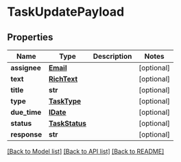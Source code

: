 # TaskUpdatePayload

## Properties
Name | Type | Description | Notes
------------ | ------------- | ------------- | -------------
**assignee** | [**Email**](Email.md) |  | [optional] 
**text** | [**RichText**](RichText.md) |  | [optional] 
**title** | **str** |  | [optional] 
**type** | [**TaskType**](TaskType.md) |  | [optional] 
**due_time** | [**IDate**](IDate.md) |  | [optional] 
**status** | [**TaskStatus**](TaskStatus.md) |  | [optional] 
**response** | **str** |  | [optional] 

[[Back to Model list]](../README.md#documentation-for-models) [[Back to API list]](../README.md#documentation-for-api-endpoints) [[Back to README]](../README.md)

